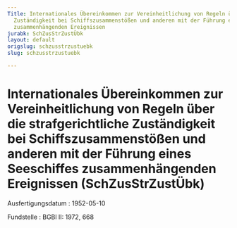```yaml
---
Title: Internationales Übereinkommen zur Vereinheitlichung von Regeln über die strafgerichtliche
  Zuständigkeit bei Schiffszusammenstößen und anderen mit der Führung eines Seeschiffes
  zusammenhängenden Ereignissen
jurabk: SchZusStrZustÜbk
layout: default
origslug: schzusstrzustuebk
slug: schzusstrzustuebk

---
```


# Internationales Übereinkommen zur Vereinheitlichung von Regeln über die strafgerichtliche Zuständigkeit bei Schiffszusammenstößen und anderen mit der Führung eines Seeschiffes zusammenhängenden Ereignissen (SchZusStrZustÜbk)

Ausfertigungsdatum
:   1952-05-10

Fundstelle
:   BGBl II: 1972, 668


